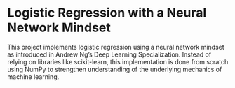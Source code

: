 # Logistic Regression with a Neural Network Mindset
This project implements logistic regression using a neural network mindset as introduced in Andrew Ng’s Deep Learning Specialization. Instead of relying on libraries like scikit-learn, this implementation is done from scratch using NumPy to strengthen  understanding of the underlying mechanics of machine learning.


